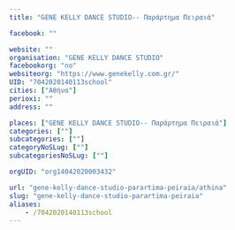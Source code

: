 ```yaml
---
title: "GENE KELLY DANCE STUDIO-- Παράρτημα Πειραιά"

facebook: ""

website: ""
organisation: "GENE KELLY DANCE STUDIO"
facebookorg: "no"
websiteorg: "https://www.genekelly.com.gr/"
UID: "7042020140113school"
cities: ["Αθήνα"]
perioxi: ""
address: ""

places: ["GENE KELLY DANCE STUDIO-- Παράρτημα Πειραιά"]
categories: [""]
subcategories: [""]
categoryNoSLug: [""]
subcategoriesNoSLug: [""]

orgUID: "org14042020003432"

url: "gene-kelly-dance-studio-parartima-peiraia/athina"
slug: "gene-kelly-dance-studio-parartima-peiraia"
aliases:
    - /7042020140113school
---
```





